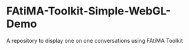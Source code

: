 # FAtiMA-Toolkit-Simple-WebGL-Demo
A repository to display one on one conversations using FAtiMA Toolkit
